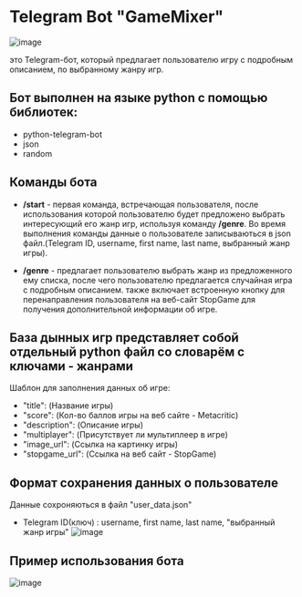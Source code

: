 # Telegram Bot "GameMixer"

![image](https://github.com/oldeeks/GameMixer/assets/140087849/785da5a6-76a0-4969-9bdb-35fca1758227)

это Telegram-бот, который предлагает пользователю игру с подробным описанием, по выбранному жанру игр.

## Бот выполнен на языке python с помощью библиотек:
- python-telegram-bot
- json
- random

## Команды бота

- **/start** - первая команда, встречающая пользователя, после использования которой пользователю будет предложено выбрать интересующий его жанр игр, используя команду **/genre**. Во время выполнения команды данные о пользователе записываються в json файл.(Telegram ID, username, first name, last name, выбранный жанр игры).

- **/genre** - предлагает пользователю выбрать жанр из предложенного ему списка, после чего пользователю предлагается случайная игра с подробным описанием. также включает встроенную кнопку для перенаправления пользователя на веб-сайт StopGame для получения дополнительной информации об игре. 

## База дынных игр представляет собой отдельный python файл со словарём с ключами - жанрами

Шаблон для заполнения данных об игре:
- "title": (Название игры)
- "score": (Кол-во баллов игры на веб сайте - Metacritic)
- "description": (Описание игры)
- "multiplayer": (Присутствует ли мультиплеер в игре)
- "image_url": (Ссылка на картинку игры)
- "stopgame_url": (Ссылка на веб сайт - StopGame) 

## Формат сохранения данных о пользователе
Данные сохроняються в файл "user_data.json"
- Telegram ID(ключ) : username, first name, last name, "выбранный жанр игры"
![image](https://github.com/oldeeks/GameMixer/assets/140087849/fd0cf1b1-da4f-42aa-9d02-50fe4f21a5cf)

## Пример использования бота

![image](https://github.com/oldeeks/GameMixer/assets/140087849/4f760a4b-7761-4f5d-861b-c50b4e08f900)

